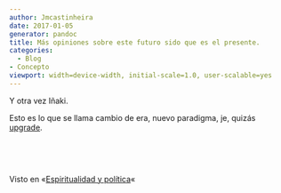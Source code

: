 ```yaml
---
author: Jmcastinheira
date: 2017-01-05
generator: pandoc
title: Más opiniones sobre este futuro sido que es el presente.
categories:
  - Blog
- Concepto
viewport: width=device-width, initial-scale=1.0, user-scalable=yes
---
```




Y otra vez Iñaki.

Esto es lo que se llama cambio de era, nuevo paradigma, je, quizás
[upgrade](http://en.wikipedia.org/wiki/Upgrade).

 

 

Visto en «[Espiritualidad y
política](http://espiritualidadypolitica.blogspot.com/2009/02/video-nada-volvera-ser-igual-por-inaki.html)«
